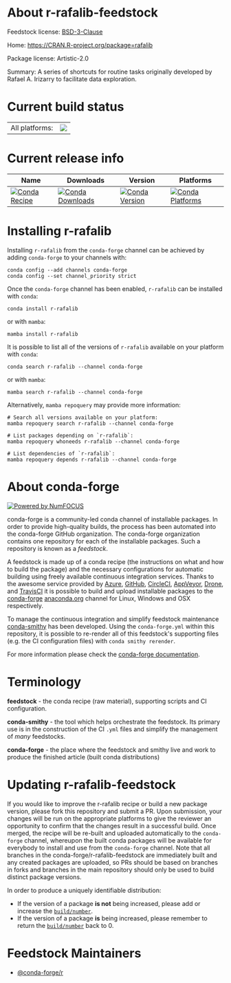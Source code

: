 About r-rafalib-feedstock
=========================

Feedstock license: [BSD-3-Clause](https://github.com/conda-forge/r-rafalib-feedstock/blob/main/LICENSE.txt)

Home: https://CRAN.R-project.org/package=rafalib

Package license: Artistic-2.0

Summary: A series of shortcuts for routine tasks originally developed by Rafael A. Irizarry to facilitate data exploration. 

Current build status
====================


<table><tr><td>All platforms:</td>
    <td>
      <a href="https://dev.azure.com/conda-forge/feedstock-builds/_build/latest?definitionId=2516&branchName=main">
        <img src="https://dev.azure.com/conda-forge/feedstock-builds/_apis/build/status/r-rafalib-feedstock?branchName=main">
      </a>
    </td>
  </tr>
</table>

Current release info
====================

| Name | Downloads | Version | Platforms |
| --- | --- | --- | --- |
| [![Conda Recipe](https://img.shields.io/badge/recipe-r--rafalib-green.svg)](https://anaconda.org/conda-forge/r-rafalib) | [![Conda Downloads](https://img.shields.io/conda/dn/conda-forge/r-rafalib.svg)](https://anaconda.org/conda-forge/r-rafalib) | [![Conda Version](https://img.shields.io/conda/vn/conda-forge/r-rafalib.svg)](https://anaconda.org/conda-forge/r-rafalib) | [![Conda Platforms](https://img.shields.io/conda/pn/conda-forge/r-rafalib.svg)](https://anaconda.org/conda-forge/r-rafalib) |

Installing r-rafalib
====================

Installing `r-rafalib` from the `conda-forge` channel can be achieved by adding `conda-forge` to your channels with:

```
conda config --add channels conda-forge
conda config --set channel_priority strict
```

Once the `conda-forge` channel has been enabled, `r-rafalib` can be installed with `conda`:

```
conda install r-rafalib
```

or with `mamba`:

```
mamba install r-rafalib
```

It is possible to list all of the versions of `r-rafalib` available on your platform with `conda`:

```
conda search r-rafalib --channel conda-forge
```

or with `mamba`:

```
mamba search r-rafalib --channel conda-forge
```

Alternatively, `mamba repoquery` may provide more information:

```
# Search all versions available on your platform:
mamba repoquery search r-rafalib --channel conda-forge

# List packages depending on `r-rafalib`:
mamba repoquery whoneeds r-rafalib --channel conda-forge

# List dependencies of `r-rafalib`:
mamba repoquery depends r-rafalib --channel conda-forge
```


About conda-forge
=================

[![Powered by
NumFOCUS](https://img.shields.io/badge/powered%20by-NumFOCUS-orange.svg?style=flat&colorA=E1523D&colorB=007D8A)](https://numfocus.org)

conda-forge is a community-led conda channel of installable packages.
In order to provide high-quality builds, the process has been automated into the
conda-forge GitHub organization. The conda-forge organization contains one repository
for each of the installable packages. Such a repository is known as a *feedstock*.

A feedstock is made up of a conda recipe (the instructions on what and how to build
the package) and the necessary configurations for automatic building using freely
available continuous integration services. Thanks to the awesome service provided by
[Azure](https://azure.microsoft.com/en-us/services/devops/), [GitHub](https://github.com/),
[CircleCI](https://circleci.com/), [AppVeyor](https://www.appveyor.com/),
[Drone](https://cloud.drone.io/welcome), and [TravisCI](https://travis-ci.com/)
it is possible to build and upload installable packages to the
[conda-forge](https://anaconda.org/conda-forge) [anaconda.org](https://anaconda.org/)
channel for Linux, Windows and OSX respectively.

To manage the continuous integration and simplify feedstock maintenance
[conda-smithy](https://github.com/conda-forge/conda-smithy) has been developed.
Using the ``conda-forge.yml`` within this repository, it is possible to re-render all of
this feedstock's supporting files (e.g. the CI configuration files) with ``conda smithy rerender``.

For more information please check the [conda-forge documentation](https://conda-forge.org/docs/).

Terminology
===========

**feedstock** - the conda recipe (raw material), supporting scripts and CI configuration.

**conda-smithy** - the tool which helps orchestrate the feedstock.
                   Its primary use is in the construction of the CI ``.yml`` files
                   and simplify the management of *many* feedstocks.

**conda-forge** - the place where the feedstock and smithy live and work to
                  produce the finished article (built conda distributions)


Updating r-rafalib-feedstock
============================

If you would like to improve the r-rafalib recipe or build a new
package version, please fork this repository and submit a PR. Upon submission,
your changes will be run on the appropriate platforms to give the reviewer an
opportunity to confirm that the changes result in a successful build. Once
merged, the recipe will be re-built and uploaded automatically to the
`conda-forge` channel, whereupon the built conda packages will be available for
everybody to install and use from the `conda-forge` channel.
Note that all branches in the conda-forge/r-rafalib-feedstock are
immediately built and any created packages are uploaded, so PRs should be based
on branches in forks and branches in the main repository should only be used to
build distinct package versions.

In order to produce a uniquely identifiable distribution:
 * If the version of a package **is not** being increased, please add or increase
   the [``build/number``](https://docs.conda.io/projects/conda-build/en/latest/resources/define-metadata.html#build-number-and-string).
 * If the version of a package **is** being increased, please remember to return
   the [``build/number``](https://docs.conda.io/projects/conda-build/en/latest/resources/define-metadata.html#build-number-and-string)
   back to 0.

Feedstock Maintainers
=====================

* [@conda-forge/r](https://github.com/orgs/conda-forge/teams/r/)

